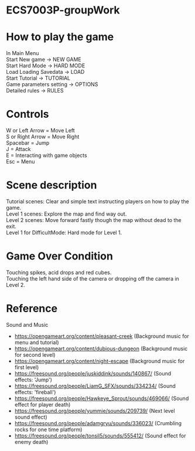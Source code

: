 # ECS7003P-groupWork

# How to play the game
In Main Menu \
Start New game -> NEW GAME \
Start Hard Mode -> HARD MODE \
Load Loading Savedata -> LOAD \
Start Tutorial -> TUTORIAL \
Game parameters setting -> OPTIONS \
Detailed rules -> RULES



# Controls
W or Left Arrow     = Move Left \
S or Right Arrow    = Move Right \
Spacebar            = Jump \
J                   = Attack \
E                   = Interacting with game objects \
Esc                 = Menu 

# Scene description
Tutorial scenes: Clear and simple text instructing players on how to play the game. \
Level 1 scenes: Explore the map and find way out. \
Level 2 scenes: Move forward fastly though the map without dead to the exit. \
Level 1 for DifficultMode: Hard mode for Level 1. 


# Game Over Condition
Touching spikes, acid drops and red cubes. \
Touching the left hand side of the camera or dropping off the camera in Level 2.

# Reference
Sound and Music 
- https://opengameart.org/content/pleasant-creek (Background music for menu and tutorial) 
- https://opengameart.org/content/dubious-dungeon (Background music for second level) 
- https://opengameart.org/content/night-escape (Background music for first level) 
- https://freesound.org/people/juskiddink/sounds/140867/ (Sound effects: 'Jump') 
- https://freesound.org/people/LiamG_SFX/sounds/334234/ (Sound effects: 'fireball') 
- https://freesound.org/people/Hawkeye_Sprout/sounds/469066/ (Sound effect for player death) 
- https://freesound.org/people/yummie/sounds/209739/ (Next level sound effect) 
- https://freesound.org/people/adamgryu/sounds/336023/ (Crumbling rocks for one time platform) 
- https://freesound.org/people/tonsil5/sounds/555412/ (Sound effect for enemy death) 
